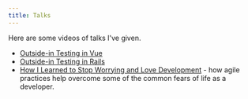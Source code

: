 ```yaml
---
title: Talks
---
```


Here are some videos of talks I've given.

- [Outside-in Testing in Vue](https://youtu.be/CMN8boToKWI)
- [Outside-in Testing in Rails](https://youtu.be/fXlLbhuIc34)
- [How I Learned to Stop Worrying and Love Development](https://youtu.be/CxO8VCdkrpU) - how agile practices help overcome some of the common fears of life as a developer.
